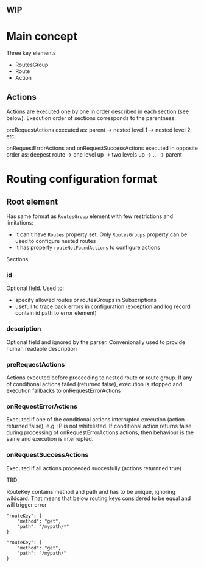 ## WIP

# Main concept
Three key elements
* RoutesGroup
* Route
* Action

## Actions
Actions are executed one by one in order described in each section (see below). Execution order of sections corresponds to the parentness: 

preRequestActions executed as: parent -> nested level 1 -> nested level 2, etc; 

onRequestErrorActions and onRequestSuccessActions executed in opposite order as: deepest route -> one level up -> two levels up -> ... -> parent

# Routing configuration format
## Root element
Has same format as ```RoutesGroup``` element with few restrictions and limitations:
* It can't have ```Routes``` property set. Only ```RoutesGroups``` property can be used to configure nested routes
* It has property ```routeNotFoundActions``` to configure actions

Sections:
### id
Optional field. Used to:
* specify allowed routes or routesGroups in Subscriptions
* usefull to trace back errors in configuration (exception and log record contain id path to error element)

### description
Optional field and ignored by the parser. Convenionally used to provide human readable description

### preRequestActions 
Actions executed before proceeding to nested route or route group. If any of conditional actions failed (returned false), execution is stopped and execution fallbacks to onRequestErrorActions

### onRequestErrorActions
Executed if one of the conditional actions interrupted execution (action returned false), e.g. IP is not whitelisted. If conditional action returns false during processing of onRequestErrorActions actions, then behaviour is the same and execution is interrupted.

### onRequestSuccessActions
Executed if all actions proceeded succesfully (actions returnned true)


TBD


RouteKey contains method and path and has to be unique, ignoring wildcard. That means that below routing keys considered to be equal and will trigger error
```
"routeKey": {
    "method": "get",
    "path": "/mypath/*"
}
```
```
"routeKey": {
    "method": "get",
    "path": "/mypath/"
}
```